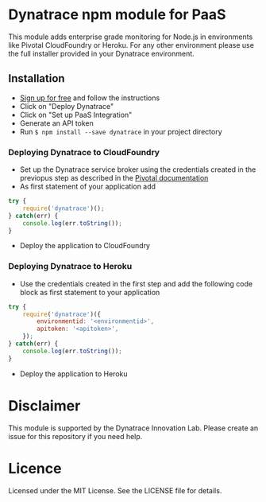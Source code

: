 # Dynatrace npm module for PaaS

This module adds enterprise grade monitoring for Node.js in environments like Pivotal CloudFoundry or Heroku.
For any other environment please use the full installer provided in your Dynatrace environment.

## Installation
* [Sign up for free](https://www.dynatrace.com/trial/) and follow the instructions
* Click on "Deploy Dynatrace"
* Click on "Set up PaaS Integration"
* Generate an API token
* Run `$ npm install --save dynatrace` in your project directory

### Deploying Dynatrace to CloudFoundry
* Set up the Dynatrace service broker using the credentials created in the previopus step as described in the [Pivotal documentation](https://docs.pivotal.io/dynatrace/installing.html)
* As first statement of your application add 
```js
try {
    require('dynatrace')();
} catch(err) {
    console.log(err.toString());
}
```
* Deploy the application to CloudFoundry

### Deploying Dynatrace to Heroku
* Use the credentials created in the first step and add the following code block as first statement to your application

```js
try {
    require('dynatrace')({
        environmentid: '<environmentid>',
        apitoken: '<apitoken>',
    });
} catch(err) {
    console.log(err.toString());
}
```

* Deploy the application to Heroku

# Disclaimer
This module is supported by the Dynatrace Innovation Lab.
Please create an issue for this repository if you need help.

# Licence
Licensed under the MIT License. See the LICENSE file for details.